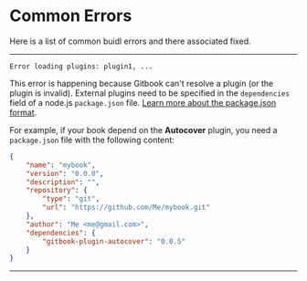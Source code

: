 # Common Errors

Here is a list of common buidl errors and there associated fixed.

---------

```
Error loading plugins: plugin1, ...
```

This error is happening because Gitbook can't resolve a plugin (or the plugin is invalid).
External plugins need to be specified in the `dependencies` field of a node.js `package.json` file. [Learn more about the package.json format](https://www.npmjs.org/doc/json.html).

For example, if your book depend on the **Autocover** plugin, you need a `package.json` file with the following content:

```json
{
    "name": "mybook",
    "version": "0.0.0",
    "description": "",
    "repository": {
        "type": "git",
        "url": "https://github.com/Me/mybook.git"
    },
    "author": "Me <me@gmail.com>",
    "dependencies": {
        "gitbook-plugin-autocover": "0.0.5"
    }
}
```

---------




